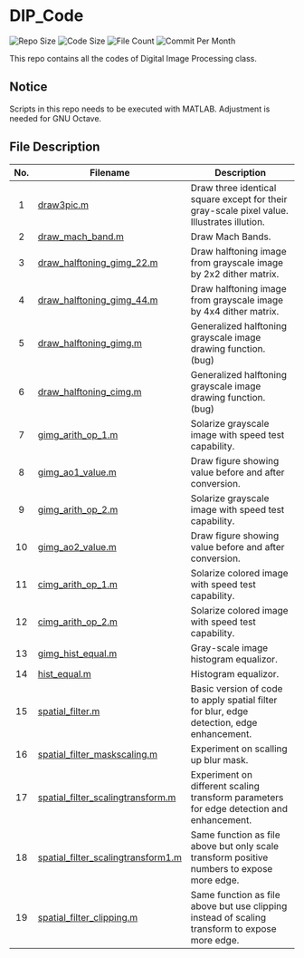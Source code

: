 # DIP_Code

![Repo Size](https://img.shields.io/github/repo-size/belongtothenight/DIP_Code) ![Code Size](https://img.shields.io/github/languages/code-size/belongtothenight/DIP_Code) ![File Count](https://img.shields.io/github/directory-file-count/belongtothenight/DIP_Code/src) ![Commit Per Month](https://img.shields.io/github/commit-activity/m/belongtothenight/DIP_Code)

This repo contains all the codes of Digital Image Processing class.

## Notice

Scripts in this repo needs to be executed with MATLAB. Adjustment is needed for GNU Octave.

## File Description

| No. | Filename                                                                                                                            | Description                                                                                    |
| :-: | ----------------------------------------------------------------------------------------------------------------------------------- | ---------------------------------------------------------------------------------------------- |
|  1  | [draw3pic.m](https://github.com/belongtothenight/DIP_Code/blob/main/src/draw3pic.m)                                                 | Draw three identical square except for their gray-scale pixel value. Illustrates illution.     |
|  2  | [draw_mach_band.m](https://github.com/belongtothenight/DIP_Code/blob/main/src/draw_mach_band.m)                                     | Draw Mach Bands.                                                                               |
|  3  | [draw_halftoning_gimg_22.m](https://github.com/belongtothenight/DIP_Code/blob/main/src/draw_halftoning_gimg_22.m)                   | Draw halftoning image from grayscale image by 2x2 dither matrix.                               |
|  4  | [draw_halftoning_gimg_44.m](https://github.com/belongtothenight/DIP_Code/blob/main/src/draw_halftoning_gimg_44.m)                   | Draw halftoning image from grayscale image by 4x4 dither matrix.                               |
|  5  | [draw_halftoning_gimg.m](https://github.com/belongtothenight/DIP_Code/blob/main/src/draw_halftoning_gimg.m)                         | Generalized halftoning grayscale image drawing function. (bug)                                 |
|  6  | [draw_halftoning_cimg.m](https://github.com/belongtothenight/DIP_Code/blob/main/src/draw_halftoning_cimg.m)                         | Generalized halftoning grayscale image drawing function. (bug)                                 |
|  7  | [gimg_arith_op_1.m](https://github.com/belongtothenight/DIP_Code/blob/main/src/gimg_arith_op_1.m)                                   | Solarize grayscale image with speed test capability.                                           |
|  8  | [gimg_ao1_value.m](https://github.com/belongtothenight/DIP_Code/blob/main/src/gimg_ao1_value.m)                                     | Draw figure showing value before and after conversion.                                         |
|  9  | [gimg_arith_op_2.m](https://github.com/belongtothenight/DIP_Code/blob/main/src/gimg_arith_op_2.m)                                   | Solarize grayscale image with speed test capability.                                           |
| 10  | [gimg_ao2_value.m](https://github.com/belongtothenight/DIP_Code/blob/main/src/gimg_ao2_value.m)                                     | Draw figure showing value before and after conversion.                                         |
| 11  | [cimg_arith_op_1.m](https://github.com/belongtothenight/DIP_Code/blob/main/src/cimg_arith_op_1.m)                                   | Solarize colored image with speed test capability.                                             |
| 12  | [cimg_arith_op_2.m](https://github.com/belongtothenight/DIP_Code/blob/main/src/cimg_arith_op_2.m)                                   | Solarize colored image with speed test capability.                                             |
| 13  | [gimg_hist_equal.m](https://github.com/belongtothenight/DIP_Code/blob/main/src/gimg_hist_equal.m)                                   | Gray-scale image histogram equalizor.                                                          |
| 14  | [hist_equal.m](https://github.com/belongtothenight/DIP_Code/blob/main/src/hist_equal.m)                                             | Histogram equalizor.                                                                           |
| 15  | [spatial_filter.m](https://github.com/belongtothenight/DIP_Code/blob/main/src/spatial_filter.m)                                     | Basic version of code to apply spatial filter for blur, edge detection, edge enhancement.      |
| 16  | [spatial_filter_maskscaling.m](https://github.com/belongtothenight/DIP_Code/blob/main/src/spatial_filter_maskscaling.m)             | Experiment on scalling up blur mask.                                                           |
| 17  | [spatial_filter_scalingtransform.m](https://github.com/belongtothenight/DIP_Code/blob/main/src/spatial_filter_scalingtransform.m)   | Experiment on different scaling transform parameters for edge detection and enhancement.       |
| 18  | [spatial_filter_scalingtransform1.m](https://github.com/belongtothenight/DIP_Code/blob/main/src/spatial_filter_scalingtransform1.m) | Same function as file above but only scale transform positive numbers to expose more edge.     |
| 19  | [spatial_filter_clipping.m](https://github.com/belongtothenight/DIP_Code/blob/main/src/spatial_filte_clipping.m)                    | Same function as file above but use clipping instead of scaling transform to expose more edge. |
